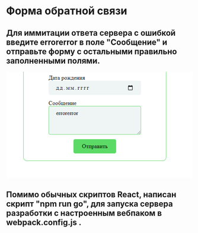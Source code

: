 <h1>Форма обратной связи</h1>

<h2>Для иммитации ответа сервера с ошибкой введите errorerror в поле "Сообщение" 
    и отправьте форму с остальными правильно заполненными полями.</h2>
    <img src="./src/image/mess.png" />

<h2> Помимо обычных скриптов React, написан скрипт "npm run go", для запуска сервера разработки с 
настроенным вебпаком в webpack.config.js .
    </h2>
